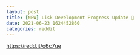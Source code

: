 ```yaml
--- 
layout: post 
title: [NEW] Lisk Development Progress Update 🚀 
date: 2021-06-23 1624452860 
categories: reddit 
--- 
```

https://redd.it/o6c7ue